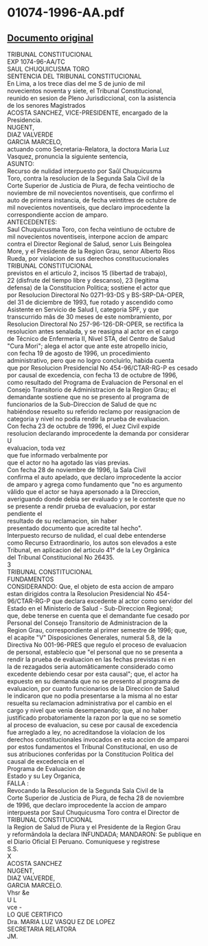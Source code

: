 
01074-1996-AA.pdf
=================
  
[Documento original](https://tc.gob.pe/jurisprudencia/1997/01074-1996-AA.pdf)  
---  
TRIBUNAL CONSTITUCIONAL  
EXP 1074-96-AA/TC  
SAUL CHUQUICUSMA TORO  
SENTENCIA DEL TRIBUNAL CONSTITUCIONAL  
En Lima, a los trece dias del me S de junio de mil  
novecientos noventa y siete, el Tribunal Constitucional,  
reunido en sesion de Pleno Jurisdiccional, con la asistencia  
de los senores Magistrados  
ACOSTA SANCHEZ, VICE-PRESIDENTE, encargado de la  
Presidencia.  
NUGENT,  
DIAZ VALVERDE  
GARCIA MARCELO,  
actuando como Secretaria-Relatora, la doctora Maria Luz  
Vasquez, pronuncia la siguiente sentencia,  
ASUNTO:  
Recurso de nulidad interpuesto por Saûl Chuquicusma  
Toro, contra la resolucion de la Segunda Sala Civil de la  
Corte Superior de Justicia de Piura, de fecha veintiocho de  
noviembre de mil novecientos noventiseis, que confirmo el  
auto de primera instancia, de fecha veintitres de octubre de  
mil novecientos noventiseis, que declaro improcedente la  
correspondiente accion de amparo.  
ANTECEDENTES:  
Saul Chuquicusma Toro, con fecha veintiuno de octubre de  
mil novecientos noventiseis, interpone accion de amparc  
contra el Director Regional de Salud, senor Luis Beingolea  
More, y el Presidente de la Region Grau, senor Alberto Rios  
Rueda, por violacion de sus derechos constitucucionales  
TRIBUNAL CONSTITUCIONAL  
previstos en el articulo 2, incisos 15 (libertad de trabajo),  
22 (disfrute del tiempo libre y descanso), 23 (legitima  
defensa) de la Constitucion Politica; sostiene el actor que  
por Resolucion Directoral No 0271-93-DS y BS-SRP-DA-OPER,  
del 31 de diciembre de 1993, fue rotado y ascendido como  
Asistente en Servicio de Salud I, categoria SPF, y que  
transcurrido mâs de 30 meses de este nombramiento, por  
Resolucion Directoral No 257-96-126-DR-OPER, se rectifica la  
resolucion antes senalada, y se reasigna al actor en el cargo  
de Técnico de Enfermeria II, Nivel STA, del Centro de Salud  
"Cura Mori"; alega el actor que ante este atropello inicio,  
con fecha 19 de agosto de 1996, un procedimiento  
administrativo, pero que no logro concluirlo, habida cuenta  
que por Resolucion Presidencial No 454-96/CTAR-RG-P es cesado  
por causal de excedencia, con fecha 13 de octubre de 1996,  
como resultado del Programa de Evaluacion de Personal en el  
Consejo Transitorio de Administracion de la Region Grau; el  
demandante sostiene que no se presento al programa de  
funcionarios de la Sub-Direccion de Salud de que nc  
habiéndose resuelto su referido reclamo por reasignacion de  
categoria y nivel no podia rendir la prueba de evaluacion.  
Con fecha 23 de octubre de 1996, el Juez Civil expide  
resolucion declarando improcedente la demanda por considerar  
U  
evaluacion, toda vez  
que fue informado verbalmente por  
que el actor no ha agotado las vias previas.  
Con fecha 28 de noviembre de 1996, la Sala Civil  
confirma el auto apelado, que declaro improcedente la accior  
de amparo y agrega como fundamento que "no es argumento  
vâlido que el actor se haya apersonado a la Direccion,  
averiguando donde debia ser evaluado y se le conteste que no  
se presente a rendir prueba de evaluacion, por estar  
pendiente el  
resultado de su reclamacion, sin haber  
presentado documento que acredite tal hecho".  
Interpuesto recurso de nulidad, el cual debe entenderse  
como Recurso Extraordinario, los autos son elevados a este  
Tribunal, en aplicacion del articulo 41° de la Ley Orgânica  
del Tribunal Constitucional No 26435.  
3  
TRIBUNAL CONSTITUCIONAL  
FUNDAMENTOS  
CONSIDERANDO: Que, el objeto de esta accion de amparo  
estan dirigidos contra la Resolucion Presidencial No 454-  
96/CTAR-RG-P que declara excedente al actor como servidor del  
Estado en el Ministerio de Salud - Sub-Direccion Regional;  
que, debe tenerse en cuenta que el demandante fue cesado por  
Personal del Consejo Transitorio de Administracion de la  
Region Grau, correspondiente al primer semestre de 1996; que,  
el acapite "V" Disposiciones Generales, numeral 5.8, de la  
Directiva No 001-96-PRES que regulo el proceso de evaluacion  
de personal, establecio que "el personal que no se presenta a  
rendir la prueba de evaluacion en las fechas previstas ni en  
la de rezagados seria automâticamente considerado como  
excedente debiendo cesar por esta causal"; que, el actor ha  
expuesto en su demanda que no se presento al programa de  
evaluacion, por cuanto funcionarios de la Direccion de Salud  
le indicaron que no podia presentarse a la misma al no estar  
resuelta su reclamacion administrativa por el cambio en el  
cargo y nivel que venia desempenando; que, al no haber  
justificado probatoriamente la razon por la que no se sometio  
al proceso de evaluacion, su cese por causal de excedencia  
fue arreglado a ley, no acreditandose la violacion de los  
derechos constitucionales invocados en esta accion de amparoi  
por estos fundamentos el Tribunal Constitucional, en uso de  
sus atribuciones conferidas por la Constitucion Politica del  
causal de excedencia en el  
Programa de Evaluacion de  
Estado y su Ley Organica,  
FALLA :  
Revocando la Resolucion de la Segunda Sala Civil de la  
Corte Superior de Justicia de Piura, de fecha 28 de noviembre  
de 1996, que declaro improcedente la accion de amparo  
interpuesta por Saul Chuquicusma Toro contra el Director de  
TRIBUNAL CONSTITUCIONAL  
la Region de Salud de Piura y el Presidente de la Region Grau  
y reformândola la declara INFUNDADA; MANDARON: Se publique en  
el Diario Oficial El Peruano. Comuniquese y registrese  
S.S.  
X  
ACOSTA SANCHEZ  
NUGENT,  
DIAZ VALVERDE,  
GARCIA MARCELO.  
Vhsr &e  
U L   
vce -  
LO QUE CERTIFICO  
Dra. MARIA LUZ VASQU  EZ DE LOPEZ  
SECRETARIA RELATORA  
JM.